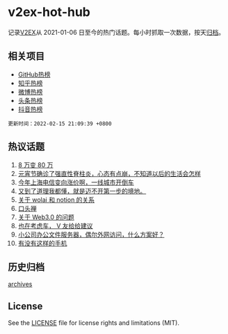 # v2ex-hot-hub

 记录[V2EX](https://www.v2ex.com/)从 2021-01-06 日至今的热门话题。每小时抓取一次数据，按天[归档](archives)。
 
 ## 相关项目

- [GitHub热榜](https://github.com/snaildev/github-hot-hub)
- [知乎热榜](https://github.com/snaildev/zhihu-hot-hub)
- [微博热榜](https://github.com/snaildev/weibo-hot-hub)
- [头条热榜](https://github.com/snaildev/toutiao-hot-hub)
- [抖音热榜](https://github.com/snaildev/douyin-hot-hub)


 `更新时间：2022-02-15 21:09:39 +0800`

## 热议话题

1. [8 万变 80 万](https://www.v2ex.com/t/833951)
1. [元宵节确诊了强直性脊柱炎，心态有点崩，不知道以后的生活会怎样](https://www.v2ex.com/t/833923)
1. [今年上海电信变向涨价啊，一线城市开倒车](https://www.v2ex.com/t/833877)
1. [又到了道理我都懂，就是迈不开第一步的境地。](https://www.v2ex.com/t/833887)
1. [关于 wolai 和 notion 的关系](https://www.v2ex.com/t/833867)
1. [口头禅](https://www.v2ex.com/t/833957)
1. [关于 Web3.0 的问题](https://www.v2ex.com/t/833901)
1. [也在考虑车， V 友给给建议](https://www.v2ex.com/t/833885)
1. [小公司办公文件服务器，偶尔外网访问，什么方案好？](https://www.v2ex.com/t/833882)
1. [有没有这样的手机](https://www.v2ex.com/t/833896)

## 历史归档

[archives](archives)

## License

See the [LICENSE](LICENSE) file for license rights and limitations (MIT).
